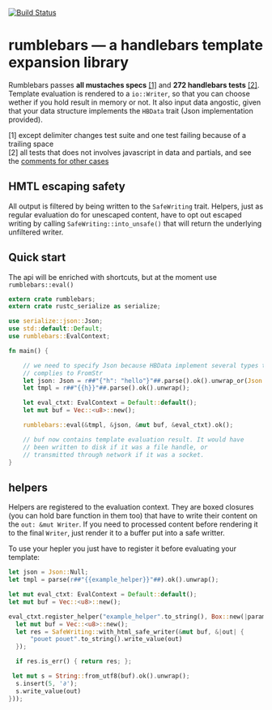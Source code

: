 [![Build Status](https://travis-ci.org/nicolas-cherel/rumblebars.svg?branch=master)](https://travis-ci.org/nicolas-cherel/rumblebars)

# rumblebars — a handlebars template expansion library

Rumblebars passes **all mustaches specs** [[1]](#1) and **272 handlebars tests** [[2]](#2). Template evaluation is rendered to a `io::Writer`, so that you can choose wether if you hold result in memory or not. It also input data angostic, given that your data structure implements the `HBData` trait (Json implementation provided).

 [1] <a name="1"></a> except delimiter changes test suite and one test failing because of a trailing space  
 [2] <a name="2"></a> all tests that does not involves javascript in data and partials, and see the [comments for other cases](https://github.com/nicolas-cherel/rumblebars/blob/master/tests/eval/handlebars.rs#L88-L134)

## HMTL escaping safety

All output is filtered by being written to the `SafeWriting` trait. Helpers, just as regular evaluation do for unescaped content, have to opt out escaped writing by calling `SafeWriting::into_unsafe()` that will return the underlying unfiltered writer.

## Quick start

The api will be enriched with shortcuts, but at the moment use `rumblebars::eval()`

```rust
extern crate rumblebars;
extern crate rustc_serialize as serialize;

use serialize::json::Json;
use std::default::Default;
use rumblebars::EvalContext;

fn main() {

	// we need to specify Json because HBData implement several types that
	// complies to FromStr
	let json: Json = r##"{"h": "hello"}"##.parse().ok().unwrap_or(Json::Null);
	let tmpl = r##"{{h}}"##.parse().ok().unwrap();

	let eval_ctxt: EvalContext = Default::default();
	let mut buf = Vec::<u8>::new();

	rumblebars::eval(&tmpl, &json, &mut buf, &eval_ctxt).ok();

	// buf now contains template evaluation result. It would have
	// been written to disk if it was a file handle, or
	// transmitted through network if it was a socket.
}

```

## helpers

Helpers are registered to the evaluation context. They are boxed closures (you can hold bare function in them too) that have to write their content on the `out: &mut Writer`. If you need to processed content before rendering it to the final `Writer`, just render it to a buffer put into a safe writter.

To use your hepler you just have to register it before evaluating your template:

```rust
let json = Json::Null;
let tmpl = parse(r##"{{example_helper}}"##).ok().unwrap();

let mut eval_ctxt: EvalContext = Default::default();
let mut buf = Vec::<u8>::new();

eval_ctxt.register_helper("example_helper".to_string(), Box::new(|params, options, out, hb_context| {
  let mut buf = Vec::<u8>::new();
  let res = SafeWriting::with_html_safe_writer(&mut buf, &|out| {
      "pouet pouet".to_string().write_value(out)
  });

  if res.is_err() { return res; };

 let mut s = String::from_utf8(buf).ok().unwrap();
  s.insert(5, '∂');
  s.write_value(out)
}));

```
